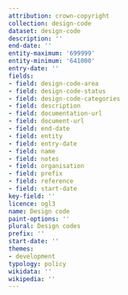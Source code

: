 ```yaml
---
attribution: crown-copyright
collection: design-code
dataset: design-code
description: ''
end-date: ''
entity-maximum: '699999'
entity-minimum: '641000'
entry-date: ''
fields:
- field: design-code-area
- field: design-code-status
- field: design-code-categories
- field: description
- field: documentation-url
- field: document-url
- field: end-date
- field: entity
- field: entry-date
- field: name
- field: notes
- field: organisation
- field: prefix
- field: reference
- field: start-date
key-field: ''
licence: ogl3
name: Design code
paint-options: ''
plural: Design codes
prefix: ''
start-date: ''
themes:
- development
typology: policy
wikidata: ''
wikipedia: ''
---
```

